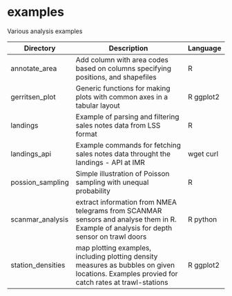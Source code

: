 # examples
Various analysis examples

Directory | Description | Language
------------ | ------------- | ---
annotate_area | Add column with area codes based on columns specifying positions, and shapefiles | R
gerritsen_plot | Generic functions for making plots with common axes in a tabular layout | R ggplot2
landings | Example of parsing and filtering sales notes data from LSS format | R
landings_api | Example commands for fetching sales notes data throught the landings - API at IMR | wget curl
possion_sampling | Simple illustration of Poisson sampling with unequal probability | R
scanmar_analysis | extract information from NMEA telegrams from SCANMAR sensors and analyse them in R. Example of analysis for depth sensor on trawl doors | R python
station_densities | map plotting examples, including plotting density measures as bubbles on given locations. Examples provied for catch rates at trawl-stations | R ggplot2